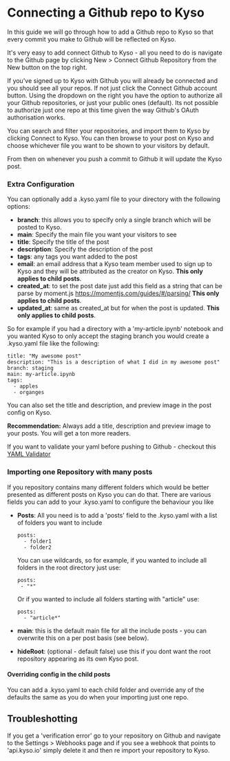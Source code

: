 # Connecting a Github repo to Kyso

In this guide we will go through how to add a Github repo to Kyso so that every commit you make to Github will be reflected on Kyso.

It's very easy to add connect Github to Kyso - all you need to do is navigate to the Github page by clicking New > Connect Github Repository from the New button on the top right.

If you've signed up to Kyso with Github you will already be connected and you should see all your repos.
If not just click the Connect Github account button. Using the dropdown on the right you have the option to authorize all your Github repositories, or just your public ones (default). Its not possible to authorize just one repo at this time given the way Github's OAuth authorisation works.

You can search and filter your repositories, and import them to Kyso by clicking Connect to Kyso. You can then browse to your post on Kyso and choose whichever file you want to be shown to your visitors by default.

From then on whenever you push a commit to Github it will update the Kyso post.

### Extra Configuration

You can optionally add a .kyso.yaml file to your directory with the following options:

- **branch**: this allows you to specify only a single branch which will be posted to Kyso.
- **main**: Specify the main file you want your visitors to see
- **title**: Specify the title of the post
- **description**: Specify the description of the post
- **tags**: any tags you want added to the post
- **email**:  an email address that a Kyso team member used to sign up to Kyso and they will be attributed as the creator on Kyso. __This only applies to child posts__.
- **created_at**: to set the post date just add this field as a string that can be parse by moment.js https://momentjs.com/guides/#/parsing/ __This only applies to child posts__.
- **updated_at**: same as created_at but for when the post is updated. __This only applies to child posts__.

So for example if you had a directory with a 'my-article.ipynb' notebook and you wanted Kyso to only accept the staging branch you would create a .kyso.yaml file like the following:

```
title: "My awesome post"
description: "This is a description of what I did in my awesome post"
branch: staging
main: my-article.ipynb
tags:
  - apples
  - organges
```

You can also set the title and description, and preview image in the post config on Kyso.

**Recommendation:** Always add a title, description and preview image to your posts. You will
get a ton more readers.

If you want to validate your yaml before pushing to Github - checkout this [YAML Validator](http://www.yamllint.com/)

### Importing one Repository with many posts

If you repository contains many different folders which would be better presented
as different posts on Kyso you can do that. There are various fields you can add
to your .kyso.yaml to configure the behaviour you like

- **Posts**:  All you need is to add a 'posts' field
  to the .kyso.yaml with a list of folders you want to include

  ```
  posts:
    - folder1
    - folder2
  ```

  You can use wildcards, so for example, if you wanted to include all folders in the root directory just use:

  ```
  posts:
   - "*"
  ```

  Or if you wanted to include all folders starting with "article" use:

  ```
  posts:
    - "article*"
  ```

- **main**: this is the default main file for all the include posts - you can overwrite this on a per post basis (see below).
- **hideRoot**: (optional - default false) use this if you dont want the root repository appearing as its own Kyso post.

#### Overriding config in the child posts

You can add a .kyso.yaml to each child folder and override any of the defaults the same as you do when your importing just one repo.

## Troubleshotting

If you get a 'verification error' go to your repository on Github and navigate to the Settings > Webhooks page
and if you see a webhook that points to 'api.kyso.io' simply delete it and then re import your repository to Kyso.